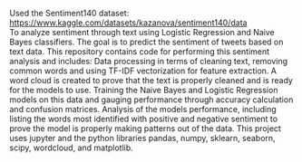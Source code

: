 Used the Sentiment140 dataset: https://www.kaggle.com/datasets/kazanova/sentiment140/data  
To analyze sentiment through text using Logistic Regression and Naive Bayes classifiers.
The goal is to predict the sentiment of tweets based on text data.
This repository contains code for performing this sentiment analysis and includes:
Data processing in terms of cleaning text, removing common words and using TF-IDF vectorization for feature extraction.
A word cloud is created to prove that the text is properly cleaned and is ready for the models to use.
Training the Naive Bayes and Logistic Regression models on this data and gauging performance through accuracy calculation and confusion matrices.
Analysis of the models performance, including listing the words most identified with positive and negative sentiment to prove the model is properly making patterns out of the data.
This project uses jupyter and the python libraries pandas, numpy, sklearn, seaborn, scipy, wordcloud, and matplotlib.
